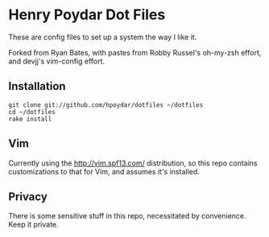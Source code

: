 # Henry Poydar Dot Files

These are config files to set up a system the way I like it.

Forked from Ryan Bates, with pastes from Robby Russel's oh-my-zsh effort,
and devjj's vim-config effort.

## Installation

    git clone git://github.com/hpoydar/dotfiles ~/dotfiles
    cd ~/dotfiles
    rake install

## Vim

Currently using the http://vim.spf13.com/ distribution,
so this repo contains customizations to that for Vim, and assumes
it's installed.

## Privacy

There is some sensitive stuff in this repo, necessitated by convenience. Keep it private.
